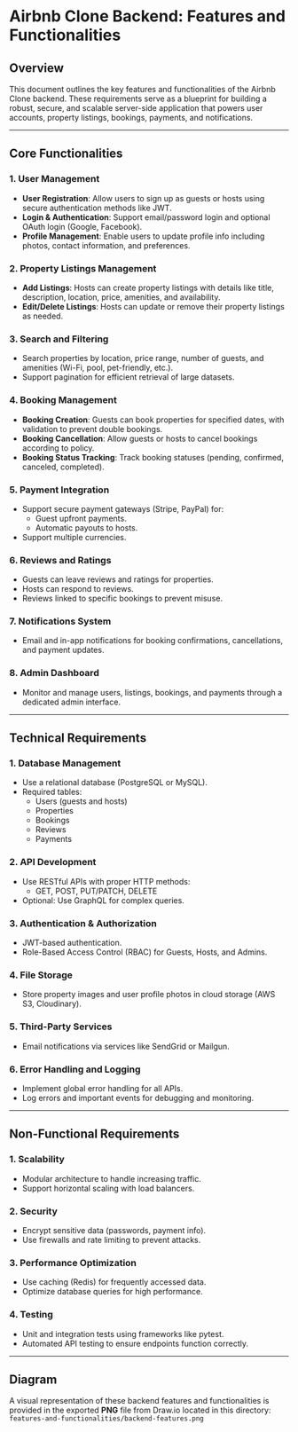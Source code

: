 # Airbnb Clone Backend: Features and Functionalities

## Overview
This document outlines the key features and functionalities of the Airbnb Clone backend. These requirements serve as a blueprint for building a robust, secure, and scalable server-side application that powers user accounts, property listings, bookings, payments, and notifications.

---

## Core Functionalities

### 1. User Management
- **User Registration**: Allow users to sign up as guests or hosts using secure authentication methods like JWT.
- **Login & Authentication**: Support email/password login and optional OAuth login (Google, Facebook).
- **Profile Management**: Enable users to update profile info including photos, contact information, and preferences.

### 2. Property Listings Management
- **Add Listings**: Hosts can create property listings with details like title, description, location, price, amenities, and availability.
- **Edit/Delete Listings**: Hosts can update or remove their property listings as needed.

### 3. Search and Filtering
- Search properties by location, price range, number of guests, and amenities (Wi-Fi, pool, pet-friendly, etc.).
- Support pagination for efficient retrieval of large datasets.

### 4. Booking Management
- **Booking Creation**: Guests can book properties for specified dates, with validation to prevent double bookings.
- **Booking Cancellation**: Allow guests or hosts to cancel bookings according to policy.
- **Booking Status Tracking**: Track booking statuses (pending, confirmed, canceled, completed).

### 5. Payment Integration
- Support secure payment gateways (Stripe, PayPal) for:
  - Guest upfront payments.
  - Automatic payouts to hosts.
- Support multiple currencies.

### 6. Reviews and Ratings
- Guests can leave reviews and ratings for properties.
- Hosts can respond to reviews.
- Reviews linked to specific bookings to prevent misuse.

### 7. Notifications System
- Email and in-app notifications for booking confirmations, cancellations, and payment updates.

### 8. Admin Dashboard
- Monitor and manage users, listings, bookings, and payments through a dedicated admin interface.

---

## Technical Requirements

### 1. Database Management
- Use a relational database (PostgreSQL or MySQL).
- Required tables:
  - Users (guests and hosts)
  - Properties
  - Bookings
  - Reviews
  - Payments

### 2. API Development
- Use RESTful APIs with proper HTTP methods:
  - GET, POST, PUT/PATCH, DELETE
- Optional: Use GraphQL for complex queries.

### 3. Authentication & Authorization
- JWT-based authentication.
- Role-Based Access Control (RBAC) for Guests, Hosts, and Admins.

### 4. File Storage
- Store property images and user profile photos in cloud storage (AWS S3, Cloudinary).

### 5. Third-Party Services
- Email notifications via services like SendGrid or Mailgun.

### 6. Error Handling and Logging
- Implement global error handling for all APIs.
- Log errors and important events for debugging and monitoring.

---

## Non-Functional Requirements

### 1. Scalability
- Modular architecture to handle increasing traffic.
- Support horizontal scaling with load balancers.

### 2. Security
- Encrypt sensitive data (passwords, payment info).
- Use firewalls and rate limiting to prevent attacks.

### 3. Performance Optimization
- Use caching (Redis) for frequently accessed data.
- Optimize database queries for high performance.

### 4. Testing
- Unit and integration tests using frameworks like pytest.
- Automated API testing to ensure endpoints function correctly.

---

## Diagram
A visual representation of these backend features and functionalities is provided in the exported **PNG** file from Draw.io located in this directory:  
`features-and-functionalities/backend-features.png`

